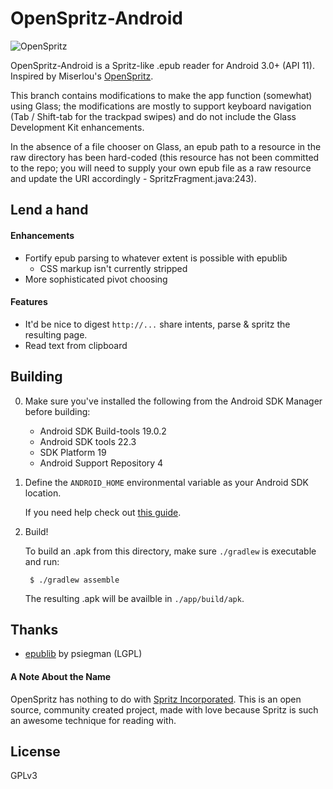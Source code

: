 # OpenSpritz-Android

![OpenSpritz](http://i.imgur.com/3ACFJ5s.gif)

OpenSpritz-Android is a Spritz-like .epub reader for Android 3.0+ (API 11). Inspired by Miserlou's [OpenSpritz](https://github.com/Miserlou/OpenSpritz).

This branch contains modifications to make the app function (somewhat)
using Glass; the modifications are mostly to support keyboard navigation
(Tab / Shift-tab for the trackpad swipes) and do not include the Glass
Development Kit enhancements.

In the absence of a file chooser on Glass, an epub path to a resource in
the raw directory has been hard-coded (this resource has not been
committed to the repo; you will need to supply your own epub file as a
raw resource and update the URI accordingly - SpritzFragment.java:243).

## Lend a hand

#### Enhancements

+ Fortify epub parsing to whatever extent is possible with epublib
    + CSS markup isn't currently stripped
+ More sophisticated pivot choosing

#### Features

+ It'd be nice to digest `http://...` share intents, parse & spritz the resulting page.
+ Read text from clipboard

## Building

0. Make sure you've installed the following from the Android SDK Manager before building:
  	+ Android SDK Build-tools 19.0.2
	+ Android SDK tools 22.3
	+ SDK Platform 19
	+ Android Support Repository 4
	
1. Define the `ANDROID_HOME` environmental variable as your Android SDK location.
	
	If you need help check out [this guide](http://spring.io/guides/gs/android/).

3. Build!
	
  	To build an .apk from this directory, make sure `./gradlew` is executable and run:

    	$ ./gradlew assemble
    
	The resulting .apk will be availble in `./app/build/apk`.


## Thanks

+ [epublib](https://github.com/psiegman/epublib) by psiegman (LGPL)

#### A Note About the Name

OpenSpritz has nothing to do with [Spritz Incorporated](http://www.spritzinc.com/). This is an open source, community created project, made with love because Spritz is such an awesome technique for reading with.

## License

GPLv3
